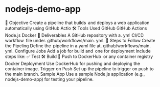 nodejs-demo-app
===============
📌 Objective
Create a pipeline that builds and deploys a web application automatically using GitHub Actio
🛠 Tools Used
GitHub
GitHub Actions
Node.js
Docker
📁 Deliverables
A GitHub repository with a. yml CI/CD workflow file under. github/workflows/main. yml.
📝 Steps to Follow
Create the Pipeling
Define the pipeline in a.yaml file at. github/workflows/main. yml.
Configure Jobs
Add a job for build and one for deployment
Include steps like:
✅ Test
🛠 Build
🚀 Push to DockerHub or any container registry
Docker Deployment
Use DockerHub for pushing and deploying the container image.
Trigger on Push
Set up the pipeline to trigger on push to the main branch.
Sample App
Use a sample Node.js application (e.g., nodejs-demo-app) for testing your pipeline.
